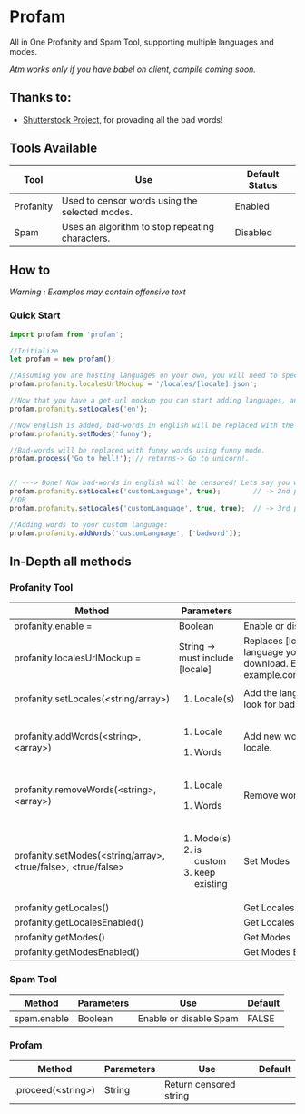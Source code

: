 # Profam
All in One Profanity and Spam Tool, supporting multiple languages and modes.

*Atm works only if you have babel on client, compile coming soon.*

## Thanks to:
- [Shutterstock Project](https://github.com/shutterstock/List-of-Dirty-Naughty-Obscene-and-Otherwise-Bad-Words), for provading all the bad words!

## Tools Available
| Tool | Use | Default Status |
| --- | --- | --- |
| Profanity | Used to censor words using the selected modes. | Enabled |
| Spam | Uses an algorithm to stop repeating characters. | Disabled |


## How to
*Warning : Examples may contain offensive text*

### Quick Start

```javascript
import profam from 'profam';

//Initialize
let profam = new profam();

//Assuming you are hosting languages on your own, you will need to specify a get-url mockup.
profam.profanity.localesUrlMockup = '/locales/[locale].json';

//Now that you have a get-url mockup you can start adding languages, and profam will take care of the rest.
profam.profanity.setLocales('en');

//Now english is added, bad-words in english will be replaced with the default mode's text. To change it:
profam.profanity.setModes('funny');

//Bad-words will be replaced with funny words using funny mode.
profam.process('Go to hell!'); // returns-> Go to unicorn!.


// ---> Done! Now bad-words in english will be censored! Lets say you want to add a custom language:
profam.profanity.setLocales('customLanguage', true);        // -> 2nd param: marks it as custom
//OR
profam.profanity.setLocales('customLanguage', true, true);  // -> 3rd param: simply *adds* a new language, instead of replacing english.

//Adding words to your custom language:
profam.profanity.addWords('customLanguage', ['badword']);
```


## In-Depth all methods

### Profanity Tool
|	Method	|	Parameters	|	Use	|	Default	|
|	-----	|	-----	|	-----	|	-----	|
|	profanity.enable =	|	Boolean	|	Enable or disable profanity	|	TRUE	|
|	profanity.localesUrlMockup =	|	String -> must include [locale]	|	Replaces [locale] with the language you want to download. Ex: example.com/locales/[locale].js	|	null	|
|	profanity.setLocales(\<string/array\>)	|	<ol><li>Locale(s)</li></ol>	|	Add the languages you wonna look for bad-words	|		|
|	profanity.addWords(\<string\>, \<array\>)	|	<ol><li>Locale</li></ol><ol><li>Words</li></ol>	|	Add new words in selected locale.	|		|
|	profanity.removeWords(\<string\>, \<array\>)	|	<ol><li>Locale</li></ol><ol><li>Words</li></ol>	|	Remove words from locale.	|		|
|	profanity.setModes(\<string/array\>, \<true/false\>, \<true/false\>	|	<ol><li>Mode(s)</li><li>is custom</li><li>keep existing</li></ol>	|	Set Modes	|	<ol><li>asterisks-obscure</li><li>false</li><li>false</li></ol>	|
|	profanity.getLocales()	|		|	Get Locales	|		|
|	profanity.getLocalesEnabled()	|		|	Get Locales Enabled	|		|
|	profanity.getModes()	|		|	Get Modes	|		|
|	profanity.getModesEnabled()	|		|	Get Modes Enabled	|		|

### Spam Tool
|	Method	|	Parameters	|	Use	|	Default	|
|	-----	|	-----	|	-----	|	-----	|
|	spam.enable	|	Boolean	|	Enable or disable Spam	|	FALSE	|

### Profam
|	Method	|	Parameters	|	Use	|	Default	|
|	-----	|	-----	|	-----	|	-----	|
|	.proceed(\<string\>)	|	String	|	Return censored string	|		|
